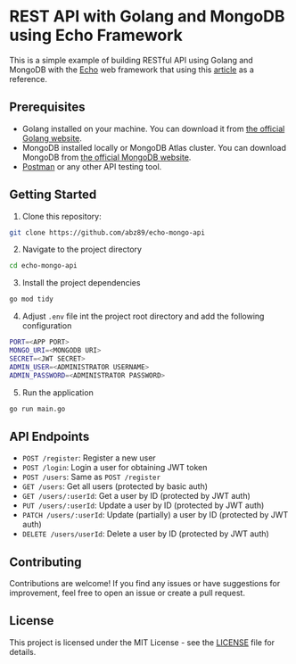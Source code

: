 # REST API with Golang and MongoDB using Echo Framework

This is a simple example of building RESTful API using Golang and MongoDB with the [Echo](https://echo.labstack.com/) web framework that using this [article](https://dev.to/hackmamba/build-a-rest-api-with-golang-and-mongodb-echo-version-2gdg) as a reference.

## Prerequisites

- Golang installed on your machine. You can download it from [the official Golang website](https://go.dev/dl).
- MongoDB installed locally or MongoDB Atlas cluster. You can download MongoDB from [the official MongoDB website](https://www.mongodb.org/try/download/community).
- [Postman](https://www.postman.com/) or any other API testing tool.

## Getting Started

1. Clone this repository:

```bash
git clone https://github.com/abz89/echo-mongo-api
```

2. Navigate to the project directory

```bash
cd echo-mongo-api
```

3. Install the project dependencies

```bash
go mod tidy
```

4. Adjust `.env` file int the project root directory and add the following configuration

```bash
PORT=<APP PORT>
MONGO_URI=<MONGODB URI>
SECRET=<JWT SECRET>
ADMIN_USER=<ADMINISTRATOR USERNAME>
ADMIN_PASSWORD=<ADMINISTRATOR PASSWORD>
```

5. Run the application

```bash
go run main.go
```

## API Endpoints

- `POST /register`: Register a new user
- `POST /login`: Login a user for obtaining JWT token
- `POST /users`: Same as `POST /register`
- `GET /users`: Get all users (protected by basic auth)
- `GET /users/:userId`: Get a user by ID (protected by JWT auth)
- `PUT /users/:userId`: Update a user by ID (protected by JWT auth)
- `PATCH /users/:userId`: Update (partially) a user by ID (protected by JWT auth)
- `DELETE /users/userId`: Delete a user by ID (protected by JWT auth)

## Contributing

Contributions are welcome! If you find any issues or have suggestions for improvement, feel free to open an issue or create a pull request.

## License

This project is licensed under the MIT License - see the [LICENSE](LICENSE) file for details.
